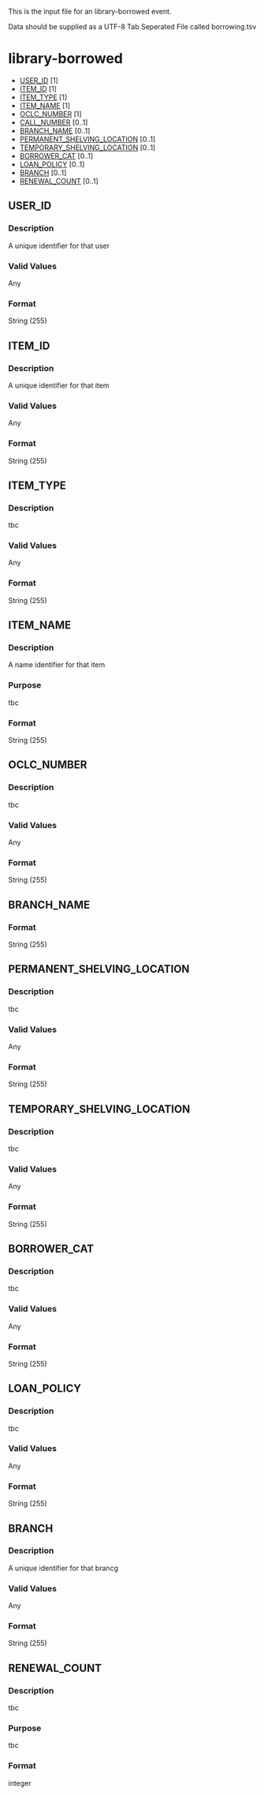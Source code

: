 This is the input file for an library-borrowed event.

Data should be supplied as a UTF-8 Tab Seperated File called borrowing.tsv

# library-borrowed

* [USER_ID](#user_id) [1]
* [ITEM_ID](#item_id) [1]
* [ITEM_TYPE](#item_type) [1]
* [ITEM_NAME](#item_name) [1]
* [OCLC_NUMBER](#oclc_number) [1]
* [CALL_NUMBER](#call_number) [0..1]
* [BRANCH_NAME](#branch_name) [0..1]
* [PERMANENT_SHELVING_LOCATION](#PERMANENT_SHELVING_LOCATION) [0..1]
* [TEMPORARY_SHELVING_LOCATION](#iTEMPORARY_SHELVING_LOCATION) [0..1]
* [BORROWER_CAT](#borrower_cat) [0..1]
* [LOAN_POLICY](#loan_policy) [0..1]
* [BRANCH](#branch) [0..1]
* [RENEWAL_COUNT](#renewal_count) [0..1]


## USER_ID 
### Description

A unique identifier for that user

### Valid Values
Any

### Format
String (255)

## ITEM_ID 
### Description

A unique identifier for that item

### Valid Values
Any

### Format
String (255)


## ITEM_TYPE
### Description

tbc

### Valid Values
Any

### Format
String (255)


## ITEM_NAME
### Description

A name identifier for that item

### Purpose

tbc

### Format
String (255)


## OCLC_NUMBER
### Description

tbc


### Valid Values
Any

### Format
String (255)


## BRANCH_NAME



### Format
String (255)


## PERMANENT_SHELVING_LOCATION
### Description

tbc

### Valid Values
Any

### Format
String (255)


## TEMPORARY_SHELVING_LOCATION
### Description

tbc

### Valid Values
Any

### Format
String (255)

## BORROWER_CAT
### Description

tbc


### Valid Values
Any

### Format
String (255)

## LOAN_POLICY
### Description

tbc


### Valid Values
Any

### Format
String (255)

## BRANCH
### Description

A unique identifier for that brancg


### Valid Values
Any

### Format
String (255)

## RENEWAL_COUNT
### Description

tbc

### Purpose

tbc

### Format
integer
















